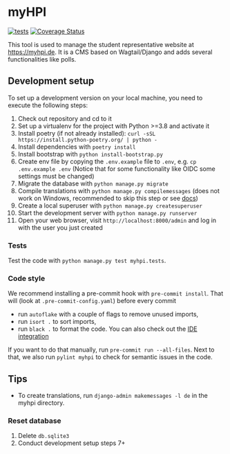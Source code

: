 # myHPI

[![tests](https://github.com/fsr-de/myHPI/actions/workflows/tests.yml/badge.svg)](https://github.com/fsr-de/myHPI/actions/workflows/tests.yml)
[![Coverage Status](https://coveralls.io/repos/github/fsr-de/myHPI/badge.svg?branch=main)](https://coveralls.io/github/fsr-de/myHPI?branch=main)

This tool is used to manage the student representative website at https://myhpi.de. It is a CMS based on Wagtail/Django and adds several functionalities like polls.

## Development setup

To set up a development version on your local machine, you need to execute the following steps:

1. Check out repository and cd to it
1. Set up a virtualenv for the project with Python >=3.8 and activate it
1. Install poetry (if not already installed): `curl -sSL https://install.python-poetry.org/ | python -`
1. Install dependencies with `poetry install`
1. Install bootstrap with `python install-bootstrap.py`
1. Create env file by copying the `.env.example` file to `.env`, e.g. `cp .env.example .env` (Notice that for some functionality like OIDC some settings must be changed)
1. Migrate the database with `python manage.py migrate`
1. Compile translations with `python manage.py compilemessages` (does not work on Windows, recommended to skip this step or see [docs](https://docs.djangoproject.com/en/4.0/topics/i18n/translation/#gettext-on-windows))
1. Create a local superuser with `python manage.py createsuperuser`
1. Start the development server with `python manage.py runserver`
1. Open your web browser, visit `http://localhost:8000/admin` and log in with the user you just created

### Tests

Test the code with `python manage.py test myhpi.tests`.

### Code style

We recommend installing a pre-commit hook with `pre-commit install`. That will (look at `.pre-commit-config.yaml`) before every commit

-   run `autoflake` with a couple of flags to remove unused imports,
-   run `isort .` to sort imports,
-   run `black .` to format the code. You can also check out the [IDE integration](https://github.com/psf/black#editor-integration)

If you want to do that manually, run `pre-commit run --all-files`. Next to that, we also run `pylint myhpi` to check for semantic issues in the code.

## Tips

- To create translations, run `django-admin makemessages -l de` in the myhpi directory.

### Reset database

1. Delete `db.sqlite3`
2. Conduct development setup steps 7+
